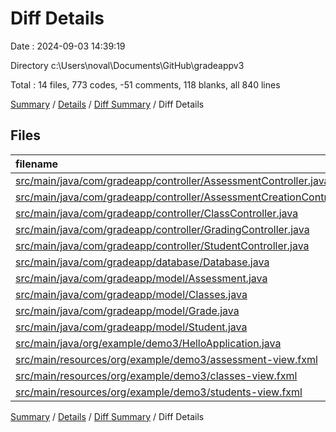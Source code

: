 # Diff Details

Date : 2024-09-03 14:39:19

Directory c:\\Users\\noval\\Documents\\GitHub\\gradeappv3

Total : 14 files,  773 codes, -51 comments, 118 blanks, all 840 lines

[Summary](results.md) / [Details](details.md) / [Diff Summary](diff.md) / Diff Details

## Files
| filename | language | code | comment | blank | total |
| :--- | :--- | ---: | ---: | ---: | ---: |
| [src/main/java/com/gradeapp/controller/AssessmentController.java](/src/main/java/com/gradeapp/controller/AssessmentController.java) | Java | 30 | -56 | 1 | -25 |
| [src/main/java/com/gradeapp/controller/AssessmentCreationController.java](/src/main/java/com/gradeapp/controller/AssessmentCreationController.java) | Java | 1 | 0 | 1 | 2 |
| [src/main/java/com/gradeapp/controller/ClassController.java](/src/main/java/com/gradeapp/controller/ClassController.java) | Java | 181 | 2 | 30 | 213 |
| [src/main/java/com/gradeapp/controller/GradingController.java](/src/main/java/com/gradeapp/controller/GradingController.java) | Java | 41 | 0 | 10 | 51 |
| [src/main/java/com/gradeapp/controller/StudentController.java](/src/main/java/com/gradeapp/controller/StudentController.java) | Java | 135 | 1 | 38 | 174 |
| [src/main/java/com/gradeapp/database/Database.java](/src/main/java/com/gradeapp/database/Database.java) | Java | 300 | 3 | 20 | 323 |
| [src/main/java/com/gradeapp/model/Assessment.java](/src/main/java/com/gradeapp/model/Assessment.java) | Java | 5 | 0 | 2 | 7 |
| [src/main/java/com/gradeapp/model/Classes.java](/src/main/java/com/gradeapp/model/Classes.java) | Java | 13 | 0 | 5 | 18 |
| [src/main/java/com/gradeapp/model/Grade.java](/src/main/java/com/gradeapp/model/Grade.java) | Java | 15 | 0 | 5 | 20 |
| [src/main/java/com/gradeapp/model/Student.java](/src/main/java/com/gradeapp/model/Student.java) | Java | 6 | 0 | 3 | 9 |
| [src/main/java/org/example/demo3/HelloApplication.java](/src/main/java/org/example/demo3/HelloApplication.java) | Java | 1 | 0 | 0 | 1 |
| [src/main/resources/org/example/demo3/assessment-view.fxml](/src/main/resources/org/example/demo3/assessment-view.fxml) | XML | 49 | 0 | 1 | 50 |
| [src/main/resources/org/example/demo3/classes-view.fxml](/src/main/resources/org/example/demo3/classes-view.fxml) | XML | -22 | 0 | 3 | -19 |
| [src/main/resources/org/example/demo3/students-view.fxml](/src/main/resources/org/example/demo3/students-view.fxml) | XML | 18 | -1 | -1 | 16 |

[Summary](results.md) / [Details](details.md) / [Diff Summary](diff.md) / Diff Details